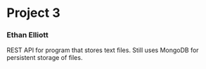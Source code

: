 # Project 3
### Ethan Elliott

REST API for program that stores text files.
Still uses MongoDB for persistent storage of files.